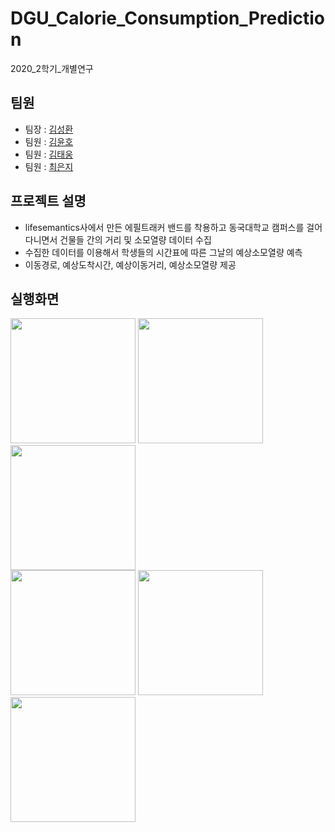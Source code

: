 # DGU_Calorie_Consumption_Prediction
2020_2학기_개별연구  

## 팀원
- 팀장 : [김성환](https://github.com/swKim9396)
- 팀원 : [김윤호](https://github.com/YoonhoKim655)
- 팀원 : [김태웅](https://github.com/teeyou)
- 팀원 : [최은지](https://github.com/choieunii)

## 프로젝트 설명
- lifesemantics사에서 만든 에필트래커 밴드를 착용하고 동국대학교 캠퍼스를 걸어다니면서 건물들 간의 거리 및 소모열량 데이터 수집 
- 수집한 데이터를 이용해서 학생들의 시간표에 따른 그날의 예상소모열량 예측
- 이동경로, 예상도착시간, 예상이동거리, 예상소모열량 제공

## 실행화면
<div>
<img width="200" src="https://user-images.githubusercontent.com/46315397/85824433-c0858f80-b7ba-11ea-9cae-2f95ab4838c2.png"/>
<img width="200" src="https://user-images.githubusercontent.com/46315397/85824471-d98e4080-b7ba-11ea-9958-d08fea56360c.png"/>
<img width="200" src="https://user-images.githubusercontent.com/46315397/85824478-dc893100-b7ba-11ea-8e8f-e122976f3e0b.png"/>
</div>

<div>
<img width="200" src="https://user-images.githubusercontent.com/46315397/85824486-e01cb800-b7ba-11ea-8b04-ea4bca6e4e95.png"/>
<img width="200" src="https://user-images.githubusercontent.com/46315397/85824487-e01cb800-b7ba-11ea-9ff3-5f30bfe88901.png"/>
<img width="200" src="https://user-images.githubusercontent.com/46315397/85824489-e0b54e80-b7ba-11ea-86e9-6e7b0f6f2076.png"/>
</div>
